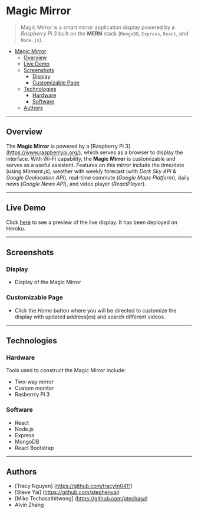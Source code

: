 # Magic Mirror 

> Magic Mirror is a smart mirror application display powered by a *Raspberry Pi 3* built on the **MERN** stack (`MongoDB`, `Express`, `React`, and `Node.js`).

<!-- toc -->

- [Magic Mirror](#magic-mirror)
  - [Overview](#overview)
  - [Live Demo](#live-demo)
  - [Screenshots](#screenshots)
    - [Display](#display)
    - [Customizable Page](#customizable-page)
  - [Technologies](#technologies)
    - [Hardware](#hardware)
    - [Software](#software)
  - [Authors](#authors)

<!-- tocstop -->

-----

## Overview

The **Magic Mirror** is powered by a [Raspberry Pi 3] (https://www.raspberrypi.org/), which serves as a browser to display the interface. With Wi-Fi capability, the **Magic Mirror** is customizable and serves as a useful assistant. Features on this mirror include the time/date (using *Moment.js*), weather with weekly forecast (with *Dark Sky API* & *Google Geolocation API*), real-time commute (*Google Maps Platform*), daily news (*Google News API*), and video player (*ReactPlayer*).

-----

## Live Demo

Click [here](https://full-stack-smart-mirror.herokuapp.com/) to see a preview of the live display. It has been deployed on Heroku. 

-----

## Screenshots

### Display 

- Display of the Magic Mirror

### Customizable Page 

- Click the *Home* button where you will be directed to customize the display with updated address(es) and search different videos. 

-----

## Technologies

### Hardware

Tools used to construct the Magic Mirror include:

- Two-way mirror
- Custom monitor
- Rasberrry Pi 3 

### Software 

- React
- Node.js
- Express
- MongoDB 
- React Bootstrap 

-----

## Authors 

- [Tracy Nguyen] (https://github.com/tracytn0411)
- [Steve Yai] (https://github.com/stephenyai)
- [Miko Techasathitwong] (https://github.com/ptechasa)
- Alvin Zhang
